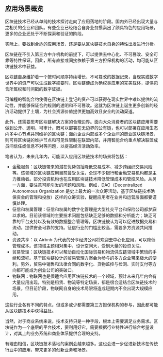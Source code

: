 ## 应用场景概览

区块链技术已经从单纯的技术探讨走向了应用落地的阶段。国内外已经出现大量与之相关的企业和团队。有些企业已经结合自身业务摸索出了颇具特色的应用场景，更多的企业还处于不断探索和验证的阶段。

实际上，要找到合适的应用场景，还是要从区块链技术自身的特性出发进行分析。

区块链在不引入第三方中介机构的前提下，可以提供去中心化、不可篡改、安全可靠等特性保证。因此，所有直接或间接依赖于第三方担保机构的活动，均可能从区块链技术中获益。

区块链自身维护着一个按时间顺序持续增长、不可篡改的数据记录，当现实或数字世界中的资产可以生成数字摘要时，区块链便成为确权类应用的完美载体，提供包含所属权和时间戳的数字证据。

可编程的智能合约使得在区块链上登记的资产可以获得在现实世界中难以提供的流动性，并能够保证合约规则的透明和不可篡改。这就为区块链上诞生更多创新的经济活动提供了土壤，为社会资源价值提供更加高效且安全的流动渠道。

此外，还需要思考区块链解决方案的合理边界。面向大众消费者的区块链应用需要做到公开、透明、可审计，既可以部署在无边界的公有链，也可以部署在应用生态内多中心节点共同维护的区块链；面向企业内部或多个企业间的商业区块链场景，则可将区块链的维护节点和可见性限制在联盟内部，并用智能合约重点解决联盟成员间信任或信息不对等问题，以提高经济活动效率。

笔者认为，未来几年内，可能深入应用区块链技术的场景将包括：

* 金融服务：区块链带来的潜在优势包括降低交易成本、减少跨组织交易风险等。该领域的区块链应用目前最受关注，全球不少银行和金融交易机构都是主力推动者。部分投资机构也在应用区块链技术降低管理成本和管控风险。从另一方面，要注意可能引发的问题和风险。例如，DAO（Decentralized Autonomous Organization 是史上最大的一次众筹活动，基于区块链技术确保资金的管理和投放）这样的众筹实验，提醒应用者在业务和运营层面都要谨慎处理。
* 征信和权属管理：征信和权属的数字化管理是大型社交平台和保险公司都梦寐以求的。目前该领域的主要技术问题包括缺乏足够的数据和分析能力；缺乏可靠的平台支持以及有效的数据整合管理等。区块链被认为可以促进数据交易和流动，提供安全可靠的支持。征信行业的门槛比较高，需要多方资源共同推动。
* 资源共享：以 Airbnb 为代表的分享经济公司将欢迎去中心化应用，可以降低管理成本。该领域主题相对集中，设计空间大，受到大量的投资关注。
* 贸易管理：区块链技术可以帮助自动化国际贸易和物流供应链领域中繁琐的手续和流程。基于区块链设计的贸易管理方案会为参与的多方企业带来极大的便利。另外，贸易中销售和法律合同的数字化、货物监控与检测、实时支付等方向都可能成为创业公司的突破口。
* 物联网：物联网也是很适合应用区块链技术的一个领域，预计未来几年内会有大量应用出现，特别是租赁、物流等特定场景，都是很合适结合区块链技术的场景。但目前阶段，物联网自身的技术局限将造成短期内不会出现大规模应用。

这些行业各有不同的特点，但或多或少都需要第三方担保机构的参与，因此都可能从区块链技术中获得益处。

当然，对于商业系统来说，技术支持只是一种手段，根本上需要满足业务需求。区块链作为一个底层的平台技术，要利用好它，需要根据行业特性进行综合考量设计，对其上的业务系统和商业体系提供合理的支持。

有理由相信，区块链技术落地的案例会越来越多。这也会进一步促进新技术在传统行业中的应用，带来更多的创新业务和场景。
